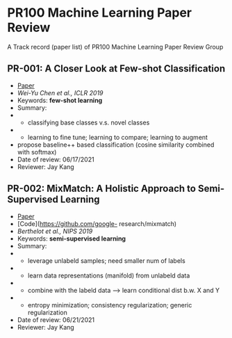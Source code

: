 # PR100 Machine Learning Paper Review

A Track record (paper list) of PR100 Machine Learning Paper Review Group

## PR-001: A Closer Look at Few-shot Classification

- [Paper](https://arxiv.org/abs/1904.04232)
- _Wei-Yu Chen et al., ICLR 2019_
- Keywords: **few-shot learning**
- Summary:
- - classifying base classes v.s. novel classes
- - learning to fine tune; learning to compare; learning to augment
- propose baseline++ based classification (cosine similarity combined with softmax)
- Date of review: 06/17/2021
- Reviewer: Jay Kang


## PR-002: MixMatch: A Holistic Approach to Semi-Supervised Learning

- [Paper](https://arxiv.org/abs/1905.02249)
- [Code](https://github.com/google- research/mixmatch)
- _Berthelot et al., NIPS 2019_
- Keywords: **semi-supervised learning**
- Summary:
- - leverage unlabeld samples; need smaller num of labels
- - learn data representations (manifold) from unlabeld data
- - combine with the labeld data --> learn conditional dist b.w. X and Y
- - entropy minimization; consistency regularization; generic regularization
- Date of review: 06/21/2021
- Reviewer: Jay Kang
